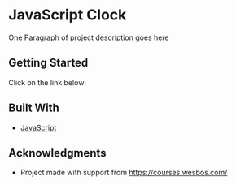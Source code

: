 # JavaScript Clock

One Paragraph of project description goes here

## Getting Started

Click on the link below:


## Built With

* [JavaScript](https://www.ecma-international.org/)


## Acknowledgments

* Project made with support from https://courses.wesbos.com/